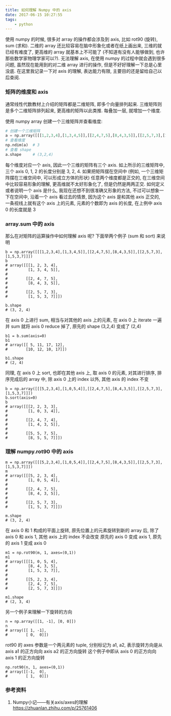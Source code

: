 ```yaml
---
title: 如何理解 Numpy 中的 axis
date: 2017-06-15 10:27:55
tags:
    - python
---
```


使用 numpy 的时候, 很多对 array 的操作都会涉及到 axis, 比如 rot90 (旋转), sum (求和). 二维的 array 还比较容易在脑中形象化或者在纸上画出来, 三维的就已经有难度了, 更高维的 array 就基本上不可能了 (不知道有没有人能够做到, 也许那些数学家物理学家可以?). 无法理解 axis, 在使用 numpy 的过程中就会遇到很多问题, 虽然现在能用到的对二维 array 进行的操作, 但是不好好理解一下总是心里没底. 在这里我记录一下对 axis 的理解, 表达能力有限, 主要目的还是留给自己以后查阅.

<!--more-->

### 矩阵的维度和 axis

通常线性代数教材上介绍的矩阵都是二维矩阵, 即多个向量排列起来. 三维矩阵则是多个二维矩阵排列起来, 更高维的矩阵以此类推. 每叠加一层, 就增加一个维度.

使用 numpy array 创建一个三维矩阵并查看维度:

```python
# 创建一个三维矩阵
a = np.array([[[1,2,3,4],[1,3,4,5]],[[2,4,7,5],[8,4,3,5]],[[2,5,7,3],[1,5,3,7]]])
# 查看维度
np.ndim(a)  # 3
# 查看 shape
a.shape     # (3,2,4)
```

每个维度对应一个 axis, 因此一个三维的矩阵有三个 axis. 如上所示的三维矩阵中, 三个 axis 0, 1, 2 的长度分别是 3, 2, 4. 如果把矩阵摆在空间中 (例如, 一个三维矩阵摆在三维空间中, 可以形成立方体的形状) 任意两个维度都是正交的, 在三维空间中比较容易形象的理解, 更高维就不太好形象化了, 但是仍然是两两正交. 如何定义或者说明一个 axis 是什么, 我现在还想不到很准确又形象的方法, 不过可以想象一下在空间中, 沿着一个 axis 看过去的情景, 因为这个 axis 是和其他 axis 正交的, 一条视线上就有这个 axis 上的元素, 元素的个数即为 axis 的长度, 在上例中 axis 0 的长度就是 3

### array.sum 中的 axis

那么在对矩阵的运算操作中如何理解 axis 呢? 下面举两个例子 (sum 和 sort) 来说明

```
b = np.array([[[1,2,3,4],[1,3,4,5]],[[2,4,7,5],[8,4,3,5]],[[2,5,7,3],[1,5,3,7]]])
b
# array([[[1, 2, 3, 4],
#         [1, 3, 4, 5]],
#
#        [[2, 4, 7, 5],
#         [8, 4, 3, 5]],
#
#        [[2, 5, 7, 3],
#         [1, 5, 3, 7]]])

b.shape
# (3, 2, 4)
```

在 axis 0 上进行 sum, 相当与对其他的 axis 上的元素, 在 axis 0 上 iterate 一遍并 sum 就将 axis 0 reduce 掉了, 原先的 shape (3,2,4) 变成了 (2,4)

```
b1 = b.sum(axis=0)
b1
# array([[ 5, 11, 17, 12],
#        [10, 12, 10, 17]])

b1.shape
# (2, 4)
```

同理, 在 axis 0 上 sort, 也即在其他 axis 上, 取 axis 0 的元素, 对其进行排序, 排序完成后的 array 中, 除 axis 0 上的 index 以外, 其他 axis 的 index 不变

```
b = np.array([[[5,2,3,4],[1,0,5,4]],[[2,4,7,5],[8,4,3,5]],[[2,5,7,3],[1,5,3,7]]])
b.sort(axis=0)
b
# array([[[2, 2, 3, 3],
#         [1, 0, 3, 4]],
#
#        [[2, 4, 7, 4],
#         [1, 4, 3, 5]],
#
#        [[5, 5, 7, 5],
#         [8, 5, 5, 7]]])
```

### 理解 numpy.rot90 中的 axis

```
m = np.array([[[5,2,3,4],[1,0,5,4]],[[2,4,7,5],[8,4,3,5]],[[2,5,7,3],[1,5,3,7]]])
m
# array([[[5, 2, 3, 4],
#         [1, 0, 5, 4]],
#
#        [[2, 4, 7, 5],
#         [8, 4, 3, 5]],
#
#        [[2, 5, 7, 3],
#         [1, 5, 3, 7]]])

m.shape
# (3, 2, 4)
```

在 axis 0 和 1 构成的平面上旋转, 原先位置上的元素旋转到新的 array 后, 除了 axis 0 和 axis 1, 其他 axis 上的 index 不会改变 原先的 axis 0 变成 axis 1, 原先的 axis 1 变成 axis 0

```
m1 = np.rot90(m, 1, axes=(0,1))
m1
# array([[[1, 0, 5, 4],
#         [8, 4, 3, 5],
#         [1, 5, 3, 7]],
#
#        [[5, 2, 3, 4],
#         [2, 4, 7, 5],
#         [2, 5, 7, 3]]])

m1.shape
# (2, 3, 4)
```

另一个例子来理解一下旋转的方向

```
n = np.array([[1, -1], [0, 0]])
n
# array([[ 1, -1],
#        [ 0,  0]])
```

rot90 的 axes 参数是一个两元素的 tuple, 分别标记为 a1, a2, 表示旋转方向是从 axis a1 的正方向向 axis a2 的正方向旋转 这个例子中即从 axis 0 的正方向向 axis 1 的正方向旋转

```
np.rot90(n, 1, axes=(0,1))
# array([[-1,  0],
#        [ 1,  0]])
```

### 参考资料

1. Numpy小记——有关axis/axes的理解 https://zhuanlan.zhihu.com/p/25761406
